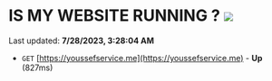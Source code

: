 # IS MY WEBSITE RUNNING ? [![](https://img.shields.io/static/v1?label=Sponsor&message=%E2%9D%A4&logo=GitHub&color=%23fe8e86)](https://github.com/sponsors/<username>)

Last updated: **7/28/2023, 3:28:04 AM**

- `GET` [https://youssefservice.me](https://youssefservice.me) - **Up** (827ms)
